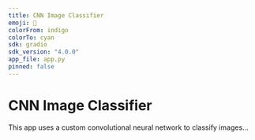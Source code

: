 ```yaml
---
title: CNN Image Classifier
emoji: 🧠
colorFrom: indigo
colorTo: cyan
sdk: gradio
sdk_version: "4.0.0"
app_file: app.py
pinned: false
---
```


# CNN Image Classifier

This app uses a custom convolutional neural network to classify images...

